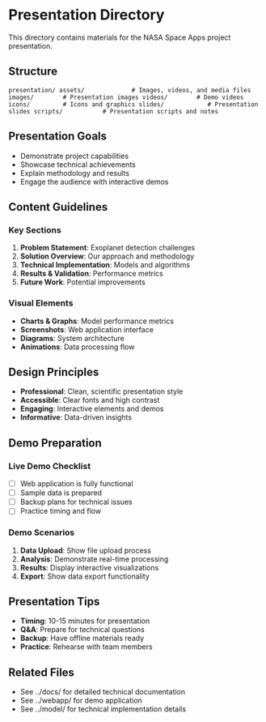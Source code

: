 ﻿# Presentation Directory

This directory contains materials for the NASA Space Apps project presentation.

##  Structure

`
presentation/
 assets/             # Images, videos, and media files
    images/        # Presentation images
    videos/        # Demo videos
    icons/         # Icons and graphics
 slides/            # Presentation slides
 scripts/           # Presentation scripts and notes
`

##  Presentation Goals

- Demonstrate project capabilities
- Showcase technical achievements
- Explain methodology and results
- Engage the audience with interactive demos

##  Content Guidelines

### Key Sections
1. **Problem Statement**: Exoplanet detection challenges
2. **Solution Overview**: Our approach and methodology
3. **Technical Implementation**: Models and algorithms
4. **Results & Validation**: Performance metrics
5. **Future Work**: Potential improvements

### Visual Elements
- **Charts & Graphs**: Model performance metrics
- **Screenshots**: Web application interface
- **Diagrams**: System architecture
- **Animations**: Data processing flow

##  Design Principles

- **Professional**: Clean, scientific presentation style
- **Accessible**: Clear fonts and high contrast
- **Engaging**: Interactive elements and demos
- **Informative**: Data-driven insights

##  Demo Preparation

### Live Demo Checklist
- [ ] Web application is fully functional
- [ ] Sample data is prepared
- [ ] Backup plans for technical issues
- [ ] Practice timing and flow

### Demo Scenarios
1. **Data Upload**: Show file upload process
2. **Analysis**: Demonstrate real-time processing
3. **Results**: Display interactive visualizations
4. **Export**: Show data export functionality

##  Presentation Tips

- **Timing**: 10-15 minutes for presentation
- **Q&A**: Prepare for technical questions
- **Backup**: Have offline materials ready
- **Practice**: Rehearse with team members

##  Related Files

- See ../docs/ for detailed technical documentation
- See ../webapp/ for demo application
- See ../model/ for technical implementation details
